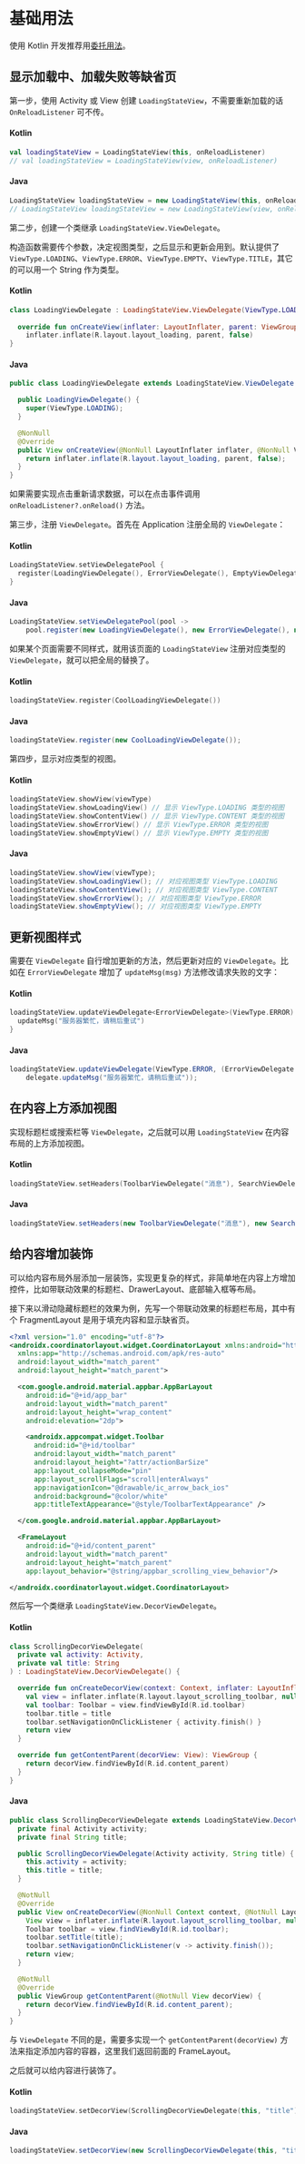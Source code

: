 # 基础用法

使用 Kotlin 开发推荐用[委托用法](/zh/delegate)。

## 显示加载中、加载失败等缺省页

第一步，使用 Activity 或 View 创建 `LoadingStateView`，不需要重新加载的话 `OnReloadListener` 可不传。

<!-- tabs:start -->

#### **Kotlin**

```kotlin
val loadingStateView = LoadingStateView(this, onReloadListener)
// val loadingStateView = LoadingStateView(view, onReloadListener)
```

#### **Java**

```java
LoadingStateView loadingStateView = new LoadingStateView(this, onReloadListener); 
// LoadingStateView loadingStateView = new LoadingStateView(view, onReloadListener); 
```

<!-- tabs:end -->

第二步，创建一个类继承  `LoadingStateView.ViewDelegate`。

构造函数需要传个参数，决定视图类型，之后显示和更新会用到。默认提供了 `ViewType.LOADING`、`ViewType.ERROR`、`ViewType.EMPTY`、`ViewType.TITLE`，其它的可以用一个 String 作为类型。

<!-- tabs:start -->

#### **Kotlin**

```kotlin
class LoadingViewDelegate : LoadingStateView.ViewDelegate(ViewType.LOADING) {
  
  override fun onCreateView(inflater: LayoutInflater, parent: ViewGroup): View =
    inflater.inflate(R.layout.layout_loading, parent, false)
}
```

#### **Java**

```java
public class LoadingViewDelegate extends LoadingStateView.ViewDelegate {

  public LoadingViewDelegate() {
    super(ViewType.LOADING);
  }

  @NonNull
  @Override
  public View onCreateView(@NonNull LayoutInflater inflater, @NonNull ViewGroup parent) {
    return inflater.inflate(R.layout.layout_loading, parent, false);
  }
}
```

<!-- tabs:end -->

如果需要实现点击重新请求数据，可以在点击事件调用 `onReloadListener?.onReload()` 方法。

第三步，注册 `ViewDelegate`。首先在 Application 注册全局的 `ViewDelegate`：

<!-- tabs:start -->

#### **Kotlin**

```kotlin
LoadingStateView.setViewDelegatePool {
  register(LoadingViewDelegate(), ErrorViewDelegate(), EmptyViewDelegate())
}
```

#### **Java**

```java
LoadingStateView.setViewDelegatePool(pool ->
    pool.register(new LoadingViewDelegate(), new ErrorViewDelegate(), new EmptyViewDelegate()));
```

<!-- tabs:end -->

如果某个页面需要不同样式，就用该页面的 `LoadingStateView` 注册对应类型的 `ViewDelegate`，就可以把全局的替换了。

<!-- tabs:start -->

#### **Kotlin**

```kotlin
loadingStateView.register(CoolLoadingViewDelegate())
```

#### **Java**

```java
loadingStateView.register(new CoolLoadingViewDelegate());
```

<!-- tabs:end -->

第四步，显示对应类型的视图。

<!-- tabs:start -->

#### **Kotlin**

```kotlin
loadingStateView.showView(viewType)
loadingStateView.showLoadingView() // 显示 ViewType.LOADING 类型的视图
loadingStateView.showContentView() // 显示 ViewType.CONTENT 类型的视图
loadingStateView.showErrorView() // 显示 ViewType.ERROR 类型的视图
loadingStateView.showEmptyView() // 显示 ViewType.EMPTY 类型的视图
```

#### **Java**

```java
loadingStateView.showView(viewType);
loadingStateView.showLoadingView(); // 对应视图类型 ViewType.LOADING
loadingStateView.showContentView(); // 对应视图类型 ViewType.CONTENT
loadingStateView.showErrorView(); // 对应视图类型 ViewType.ERROR
loadingStateView.showEmptyView(); // 对应视图类型 ViewType.EMPTY
```

<!-- tabs:end -->

## 更新视图样式

需要在 `ViewDelegate` 自行增加更新的方法，然后更新对应的 `ViewDelegate`。比如在 `ErrorViewDelegate` 增加了 `updateMsg(msg)` 方法修改请求失败的文字：

<!-- tabs:start -->

#### **Kotlin**

```kotlin
loadingStateView.updateViewDelegate<ErrorViewDelegate>(ViewType.ERROR) {
  updateMsg("服务器繁忙，请稍后重试")
}
```

#### **Java**

```java
loadingStateView.updateViewDelegate(ViewType.ERROR, (ErrorViewDelegate delegate) ->
    delegate.updateMsg("服务器繁忙，请稍后重试"));
```

<!-- tabs:end -->

## 在内容上方添加视图

实现标题栏或搜索栏等 `ViewDelegate`，之后就可以用 `LoadingStateView` 在内容布局的上方添加视图。

<!-- tabs:start -->

#### **Kotlin**

```kotlin
loadingStateView.setHeaders(ToolbarViewDelegate("消息"), SearchViewDelegate())
```

#### **Java**

```java
loadingStateView.setHeaders(new ToolbarViewDelegate("消息"), new SearchViewDelegate());
```

<!-- tabs:end -->

## 给内容增加装饰

可以给内容布局外层添加一层装饰，实现更复杂的样式，非简单地在内容上方增加控件，比如带联动效果的标题栏、DrawerLayout、底部输入框等布局。

接下来以滑动隐藏标题栏的效果为例，先写一个带联动效果的标题栏布局，其中有个 FragmentLayout 是用于填充内容和显示缺省页。

```xml
<?xml version="1.0" encoding="utf-8"?>
<androidx.coordinatorlayout.widget.CoordinatorLayout xmlns:android="http://schemas.android.com/apk/res/android"
  xmlns:app="http://schemas.android.com/apk/res-auto"
  android:layout_width="match_parent"
  android:layout_height="match_parent">

  <com.google.android.material.appbar.AppBarLayout
    android:id="@+id/app_bar"
    android:layout_width="match_parent"
    android:layout_height="wrap_content"
    android:elevation="2dp">

    <androidx.appcompat.widget.Toolbar
      android:id="@+id/toolbar"
      android:layout_width="match_parent"
      android:layout_height="?attr/actionBarSize"
      app:layout_collapseMode="pin"
      app:layout_scrollFlags="scroll|enterAlways"
      app:navigationIcon="@drawable/ic_arrow_back_ios"
      android:background="@color/white"
      app:titleTextAppearance="@style/ToolbarTextAppearance" />

  </com.google.android.material.appbar.AppBarLayout>

  <FrameLayout
    android:id="@+id/content_parent"
    android:layout_width="match_parent"
    android:layout_height="match_parent"
    app:layout_behavior="@string/appbar_scrolling_view_behavior"/>

</androidx.coordinatorlayout.widget.CoordinatorLayout>
```

然后写一个类继承 `LoadingStateView.DecorViewDelegate`。

<!-- tabs:start -->

#### **Kotlin**

```kotlin
class ScrollingDecorViewDelegate(
  private val activity: Activity,
  private val title: String
) : LoadingStateView.DecorViewDelegate() {

  override fun onCreateDecorView(context: Context, inflater: LayoutInflater): View {
    val view = inflater.inflate(R.layout.layout_scrolling_toolbar, null)
    val toolbar: Toolbar = view.findViewById(R.id.toolbar)
    toolbar.title = title
    toolbar.setNavigationOnClickListener { activity.finish() }
    return view
  }

  override fun getContentParent(decorView: View): ViewGroup {
    return decorView.findViewById(R.id.content_parent)
  }
}
```

#### **Java**

```java
public class ScrollingDecorViewDelegate extends LoadingStateView.DecorViewDelegate {
  private final Activity activity;
  private final String title;

  public ScrollingDecorViewDelegate(Activity activity, String title) {
    this.activity = activity;
    this.title = title;
  }

  @NotNull
  @Override
  public View onCreateDecorView(@NonNull Context context, @NotNull LayoutInflater inflater) {
    View view = inflater.inflate(R.layout.layout_scrolling_toolbar, null);
    Toolbar toolbar = view.findViewById(R.id.toolbar);
    toolbar.setTitle(title);
    toolbar.setNavigationOnClickListener(v -> activity.finish());
    return view;
  }

  @NotNull
  @Override
  public ViewGroup getContentParent(@NotNull View decorView) {
    return decorView.findViewById(R.id.content_parent);
  }
}
```

<!-- tabs:end -->

与 `ViewDelegate` 不同的是，需要多实现一个 `getContentParent(decorView)` 方法来指定添加内容的容器，这里我们返回前面的 FrameLayout。

之后就可以给内容进行装饰了。

<!-- tabs:start -->


#### **Kotlin**

```kotlin
loadingStateView.setDecorView(ScrollingDecorViewDelegate(this, "title"))
```

#### **Java**

```java
loadingStateView.setDecorView(new ScrollingDecorViewDelegate(this, "title"));
```

<!-- tabs:end -->
